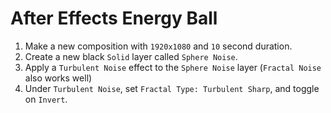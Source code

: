 # After Effects Energy Ball

1. Make a new composition with `1920x1080` and `10` second duration.
2. Create a new black `Solid` layer called `Sphere Noise`.
3. Apply a `Turbulent Noise` effect to the `Sphere Noise` layer (`Fractal Noise` also works well)
4. Under `Turbulent Noise`, set `Fractal Type: Turbulent Sharp`, and toggle on `Invert`.
